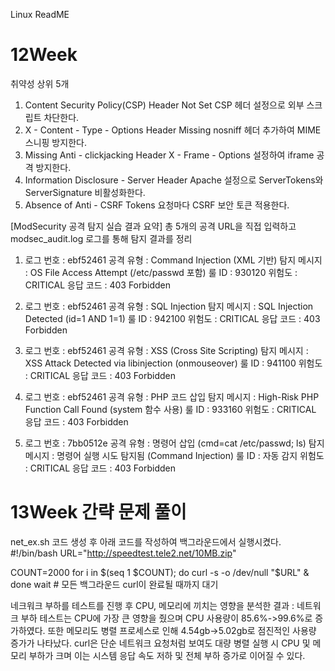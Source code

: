 Linux ReadME

# 12Week 

취약성 상위 5개
1. Content Security Policy(CSP) Header Not Set
CSP 헤더 설정으로 외부 스크립트 차단한다.
2. X - Content - Type - Options Header Missing
nosniff 헤더 추가하여 MIME 스니핑 방지한다.
3. Missing Anti - clickjacking Header
X - Frame - Options 설정하여 iframe 공격 방지한다.
4. Information Disclosure - Server Header
Apache 설정으로 ServerTokens와 ServerSignature 비활성화한다.
5. Absence of Anti - CSRF Tokens
요청마다 CSRF 보안 토큰 적용한다.

[ModSecurity 공격 탐지 실습 결과 요약]
총 5개의 공격 URL을 직접 입력하고 modsec_audit.log 로그를 통해 탐지 결과를 정리

1. 로그 번호     : ebf52461
   공격 유형     : Command Injection (XML 기반)
   탐지 메시지   : OS File Access Attempt (/etc/passwd 포함)
   룰 ID         : 930120
   위험도        : CRITICAL
   응답 코드     : 403 Forbidden

2. 로그 번호     : ebf52461
   공격 유형     : SQL Injection
   탐지 메시지   : SQL Injection Detected (id=1 AND 1=1)
   룰 ID         : 942100
   위험도        : CRITICAL
   응답 코드     : 403 Forbidden

3. 로그 번호     : ebf52461
   공격 유형     : XSS (Cross Site Scripting)
   탐지 메시지   : XSS Attack Detected via libinjection (onmouseover)
   룰 ID         : 941100
   위험도        : CRITICAL
   응답 코드     : 403 Forbidden

4. 로그 번호     : ebf52461
   공격 유형     : PHP 코드 삽입
   탐지 메시지   : High-Risk PHP Function Call Found (system 함수 사용)
   룰 ID         : 933160
   위험도        : CRITICAL
   응답 코드     : 403 Forbidden

5. 로그 번호     : 7bb0512e
   공격 유형     : 명령어 삽입 (cmd=cat /etc/passwd; ls)
   탐지 메시지   : 명령어 실행 시도 탐지됨 (Command Injection)
   룰 ID         : 자동 감지
   위험도        : CRITICAL
   응답 코드     : 403 Forbidden


# 13Week 간략 문제 풀이

net_ex.sh 코드 생성 후 아래 코드를 작성하여 백그라운드에서 실행시켰다.
#!/bin/bash
URL="http://speedtest.tele2.net/10MB.zip"

COUNT=2000
for i in $(seq 1 $COUNT); do
curl -s -o /dev/null "$URL" &
done
wait # 모든 백그라운드 curl이 완료될 때까지 대기


네크워크 부하를 테스트를 진행 후 CPU, 메모리에 끼치는 영향을 분석한 결과 :
네트워크 부하 테스트는 CPU에 가장 큰 영향을 줬으며 CPU 사용량이 85.6%->99.6%로 증가하였다. 또한 메모리도 병렬 프로세스로 인해 4.54gb->5.02gb로 점진적인 사용량 증가가 나타났다. curl은 단순 네트워크 요청처럼 보여도 대량 병렬 실행 시 CPU 및 메모리 부하가 크며 이는 시스템 응답 속도 저하 및 전체 부하 증가로 이어질 수 있다.
